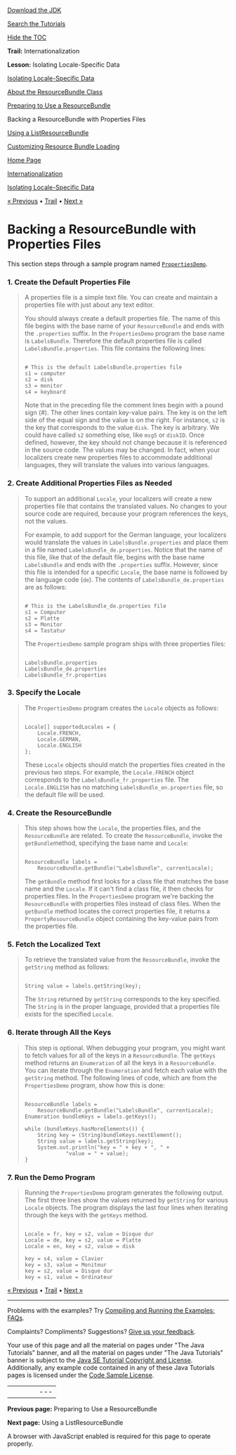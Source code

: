 [Download
the JDK](http://java.sun.com/javase/6/download.jsp)
  
[Search the
Tutorials](../../search.html)
  
[Hide the TOC](javascript:toggleLeft())

**Trail:** Internationalization
  
**Lesson:** Isolating Locale-Specific Data

[Isolating Locale-Specific Data](index.html)

[About the ResourceBundle Class](concept.html)

[Preparing to Use a ResourceBundle](prepare.html)

Backing a ResourceBundle with Properties Files

[Using a ListResourceBundle](list.html)

[Customizing Resource Bundle Loading](control.html)

[Home Page](../../index.html)
>
[Internationalization](../index.html)
>
[Isolating Locale-Specific Data](index.html)

[« Previous](prepare.html) • [Trail](../TOC.html) • [Next »](list.html)

# Backing a ResourceBundle with Properties Files

This section steps through a sample program named
[`PropertiesDemo`](examples/PropertiesDemo.java).

### 1. Create the Default Properties File

> A properties file is a simple text file. You can create and maintain a
> properties file with just about any text editor.
>
> You should always create a default properties file. The name of this
> file begins with the base name of your `ResourceBundle` and
> ends with the `.properties` suffix. In the
> `PropertiesDemo` program the base name is
> `LabelsBundle`. Therefore the default properties file is
> called `LabelsBundle.properties`. This file contains the
> following lines:
>
> ```
>
> # This is the default LabelsBundle.properties file
> s1 = computer
> s2 = disk
> s3 = monitor
> s4 = keyboard
>
> ```
>
> Note that in the preceding file the comment lines begin with a pound
> sign (#). The other lines contain key-value pairs. The key is on the
> left side of the equal sign and the value is on the right. For
> instance, `s2` is the key that corresponds to the value
> `disk`. The key is arbitrary. We could have called
> `s2` something else, like `msg5` or
> `diskID`. Once defined, however, the key should not change
> because it is referenced in the source code. The values may be changed.
> In fact, when your localizers create new properties files to
> accommodate additional languages, they will translate the values into
> various languages.

### 2. Create Additional Properties Files as Needed

> To support an additional `Locale`, your localizers will
> create a new properties file that contains the translated values. No
> changes to your source code are required, because your program
> references the keys, not the values.
>
> For example, to add support for the German language, your localizers
> would translate the values in `LabelsBundle.properties` and
> place them in a file named `LabelsBundle_de.properties`.
> Notice that the name of this file, like that of the default file,
> begins with the base name `LabelsBundle` and ends with the
> `.properties` suffix. However, since this file is intended
> for a specific `Locale`, the base name is followed by the
> language code (`de`). The contents of
> `LabelsBundle_de.properties`  are as follows:
>
> ```
>
> # This is the LabelsBundle_de.properties file
> s1 = Computer
> s2 = Platte
> s3 = Monitor
> s4 = Tastatur
>
> ```
>
> The `PropertiesDemo` sample program ships with three
> properties files:
>
> ```
>
> LabelsBundle.properties
> LabelsBundle_de.properties
> LabelsBundle_fr.properties
>
> ```

### 3. Specify the Locale

> The `PropertiesDemo` program creates the `Locale`
> objects as follows:
>
> ```
>
> Locale[] supportedLocales = {
>     Locale.FRENCH,
>     Locale.GERMAN,
>     Locale.ENGLISH
> };
>
> ```
>
> These `Locale` objects should match the properties files
> created in the previous two steps. For example, the
> `Locale.FRENCH` object corresponds to the
> `LabelsBundle_fr.properties`  file. The
> `Locale.ENGLISH` has no matching
> `LabelsBundle_en.properties` file, so the default file will
> be used.

### 4. Create the ResourceBundle

> This step shows how the `Locale`, the properties files, and
> the `ResourceBundle` are related. To create the
> `ResourceBundle`, invoke the `getBundle`method,
> specifying the base name and `Locale`:
>
> ```
>
> ResourceBundle labels =
>     ResourceBundle.getBundle("LabelsBundle", currentLocale);
>
> ```
>
> The `getBundle` method first looks for a class file that
> matches the base name and the `Locale`. If it can't find a
> class file, it then checks for properties files. In the
> `PropertiesDemo` program we're backing the
> `ResourceBundle` with properties files instead of class
> files. When the `getBundle` method locates the correct
> properties file, it returns a `PropertyResourceBundle`
> object containing the key-value pairs from the properties file.

### 5. Fetch the Localized Text

> To retrieve the translated value from the `ResourceBundle`,
> invoke the `getString` method as follows:
>
> ```
>
> String value = labels.getString(key);
>
> ```
>
> The `String` returned by `getString` corresponds
> to the key specified. The `String` is in the proper
> language, provided that a properties file exists for the specified
> `Locale`.

### 6. Iterate through All the Keys

> This step is optional. When debugging your program, you might want to
> fetch values for all of the keys in a `ResourceBundle`. The
>  `getKeys` method returns an `Enumeration` of all
> the keys in a `ResourceBundle`. You can iterate through the
> `Enumeration` and fetch each value with the
> `getString` method. The following lines of code, which are
> from the `PropertiesDemo` program, show how this is done:
>
> ```
>
> ResourceBundle labels =
>     ResourceBundle.getBundle("LabelsBundle", currentLocale);
> Enumeration bundleKeys = labels.getKeys();
>
> while (bundleKeys.hasMoreElements()) {
>     String key = (String)bundleKeys.nextElement();
>     String value = labels.getString(key);
>     System.out.println("key = " + key + ", " + 
> 		       "value = " + value);
> }
>
> ```

### 7. Run the Demo Program

> Running the `PropertiesDemo` program generates the following
> output. The first three lines show the values returned by
> `getString` for various `Locale` objects. The
> program displays the last four lines when iterating through the keys
> with the `getKeys` method.
>
> ```
>
> Locale = fr, key = s2, value = Disque dur
> Locale = de, key = s2, value = Platte
> Locale = en, key = s2, value = disk
>
> key = s4, value = Clavier
> key = s3, value = Moniteur
> key = s2, value = Disque dur
> key = s1, value = Ordinateur
>
> ```

[« Previous](prepare.html)
•
[Trail](../TOC.html)
•
[Next »](list.html)

---

Problems with the examples? Try [Compiling and Running
the Examples: FAQs](../../information/run-examples.html).
  
Complaints? Compliments? Suggestions? [Give
us your feedback](http://download.oracle.com/javase/feedback.html).

Your use of this page and all the material on pages under "The Java Tutorials" banner,
and all the material on pages under "The Java Tutorials" banner is subject to the [Java SE Tutorial Copyright
and License](../../information/license.html).
Additionally, any example code contained in any of these Java
Tutorials pages is licensed under the
[Code
Sample License](http://developers.sun.com/license/berkeley_license.html).

|  |  |  |  |  |
| --- | --- | --- | --- | --- |
| |  |  | | --- | --- | | duke image | Oracle logo | | [About Oracle](http://www.oracle.com/us/corporate/index.html) | [Oracle Technology Network](http://www.oracle.com/technology/index.html) | [Terms of Service](https://www.samplecode.oracle.com/servlets/CompulsoryClickThrough?type=TermsOfService) | Copyright © 1995, 2011 Oracle and/or its affiliates. All rights reserved. |

**Previous page:** Preparing to Use a ResourceBundle
  
**Next page:** Using a ListResourceBundle




A browser with JavaScript enabled is required for this page to operate properly.